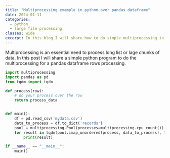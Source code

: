 ```yaml
---
title: "Multiprocessing example in python over pandas dataframe"
date: 2024-01-11
categories:
  - python
  - large file processing
classes: wide
excerpt: In this blog I will share how to do simple multiprocessing in python over pandas dataframe
---
```


Multiprocessing is an essential need to process long list or lage chunks of data. In this post I will share a simple python program to do the multiprocessing for a pandas dataframe rows processing.

```py
import multiprocessing
import pandas as pd
from tqdm import tqdm

def process(row):
    # do your process over the row
    return process_data


def main():
    df = pd.read_csv('mydata.csv')
    data_to_process = df.to_dict('records')
    pool = multiprocessing.Pool(processes=multiprocessing.cpu_count())
    for result in tqdm(pool.imap_unordered(process, data_to_process), total=len(data_to_process)):
        print(result)

if __name__ == "__main__":
    main()

```